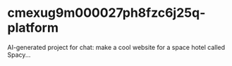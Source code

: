 # cmexug9m000027ph8fzc6j25q-platform
AI-generated project for chat: make a cool website for a space hotel called Spacy...
